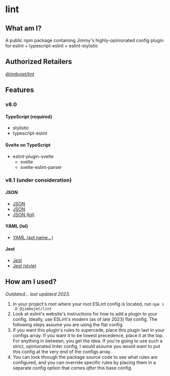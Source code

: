 # lint

## What am I?

A public npm package containing Jimmy's highly-opinionated config plugin for eslint + typescript-eslint + eslint-stylistic


## Authorized Retailers
[@jimbojet/lint](https://www.npmjs.com/package/@jimbojet/lint)


## Features

### v8.0

#### TypeScript (required)
- stylistic
- typescript-eslint


#### Svelte on TypeScript
- eslint-plugin-svelte
  - svelte
  - svelte-eslint-parser


### v8.1 (under consideration)

#### JSON

- [JSON](https://github.com/azeemba/eslint-plugin-json)
- [JSON](https://github.com/kuceb/eslint-plugin-json-format)
- [JSON (lol)](https://github.com/ota-meshi/eslint-plugin-jsonc)

#### YAML (lol)

- [YAML (apt name...)](https://github.com/ota-meshi/eslint-plugin-yml)

#### Jest

- [Jest](https://github.com/jest-community/eslint-plugin-jest)
- [Jest (style)](https://github.com/dangreenisrael/eslint-plugin-jest-formatting)




## How am I used?

*Outdated... last updated 2023.*

1. In your project's root where your root ESLint config is located, run ```npm i -D @jimbojet/lint```
1. Look at eslint's website's instructions for how to add a plugin to your config. Ideally, use ESLint's modern (as of late 2023) flat config. The following steps assume you are using the flat config.
1. If you want this plugin's rules to supercede, place this plugin last in your configs array. If you want it to be lowest precedence, place it at the top. For anything in between, you get the idea. If you're going to use such a strict, opinionated linter config, I would assume you would want to put this config at the very end of the configs array.
1. You can look through the package source code to see what rules are configured, and you can override specific rules by placing them in a separate config option that comes *after* this base config.
